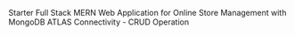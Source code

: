 Starter Full Stack MERN Web Application for Online Store Management with MongoDB ATLAS Connectivity - CRUD Operation
